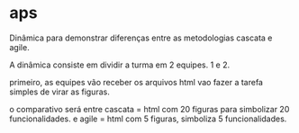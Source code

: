 # aps
Dinâmica para demonstrar diferenças entre as metodologias cascata e agile.


A dinâmica consiste em dividir a turma em 2 equipes.
1 e 2.

primeiro, as equipes vão receber os arquivos html 
vao fazer a tarefa simples de virar as figuras.

o comparativo será entre cascata  = html com 20 figuras para simbolizar 20 funcionalidades.
e agile = html com 5 figuras, simboliza 5 funcionalidades.
